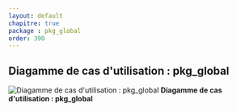```yaml
---
layout: default
chapitre: true
package : pkg_global
order: 390
---
```


## Diagamme de cas d'utilisation : pkg_global

![Diagamme de cas d'utilisation : pkg_global](/prototype/diagrammes/pkg_global/uses_cases_pkg_technologies.svg)
**Diagamme de cas d'utilisation : pkg_global**